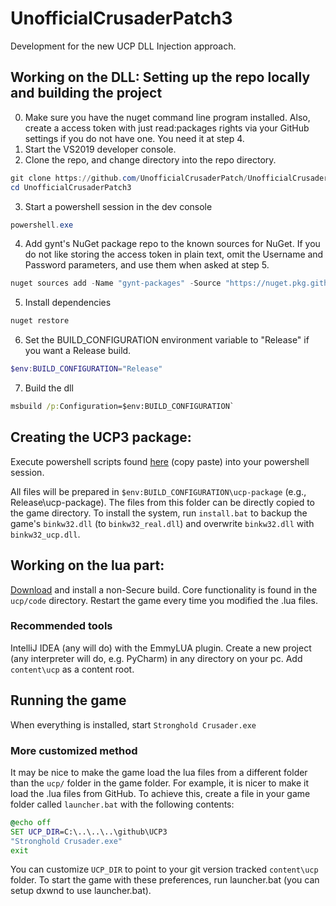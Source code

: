 # UnofficialCrusaderPatch3
Development for the new UCP DLL Injection approach.

## Working on the DLL: Setting up the repo locally and building the project
0. Make sure you have the nuget command line program installed. Also, create a access token with just read:packages rights via your GitHub settings if you do not have one. You need it at step 4.
1. Start the VS2019 developer console.
2. Clone the repo, and change directory into the repo directory.
```powershell
git clone https://github.com/UnofficialCrusaderPatch/UnofficialCrusaderPatch3
cd UnofficialCrusaderPatch3
```
3. Start a powershell session in the dev console
```powershell
powershell.exe
```
4. Add gynt's NuGet package repo to the known sources for NuGet. If you do not like storing the access token in plain text, omit the Username and Password parameters, and use them when asked at step 5.
```powershell
nuget sources add -Name "gynt-packages" -Source "https://nuget.pkg.github.com/gynt/index.json" -StorePasswordInClearText -Username git -Password "%YOUR_ACCESS_TOKEN%"
```
5. Install dependencies
```powershell
nuget restore
```
6. Set the BUILD_CONFIGURATION environment variable to "Release" if you want a Release build.
```powershell
$env:BUILD_CONFIGURATION="Release"
```
7. Build the dll
```cmd
msbuild /p:Configuration=$env:BUILD_CONFIGURATION`
```
## Creating the UCP3 package:
Execute powershell scripts found [here](https://github.com/UnofficialCrusaderPatch/UnofficialCrusaderPatch3/blob/main/.github/workflows/msbuild.yml) (copy paste) into your powershell session. 

All files will be prepared in `$env:BUILD_CONFIGURATION\ucp-package` (e.g., Release\ucp-package). The files from this folder can be directly copied to the game directory.
To install the system, run `install.bat` to backup the game's `binkw32.dll` (to `binkw32_real.dll`) and overwrite `binkw32.dll` with `binkw32_ucp.dll`.

## Working on the lua part:
[Download](https://github.com/UnofficialCrusaderPatch/UnofficialCrusaderPatch3/actions) and install a non-Secure build. Core functionality is found in the `ucp/code` directory. Restart the game every time you modified the .lua files.

### Recommended tools
IntelliJ IDEA (any will do) with the EmmyLUA plugin.
Create a new project (any interpreter will do, e.g. PyCharm) in any directory on your pc.
Add `content\ucp` as a content root.

## Running the game
When everything is installed, start `Stronghold Crusader.exe`

### More customized method
It may be nice to make the game load the lua files from a different folder than the `ucp/` folder in the game folder.
For example, it is nicer to make it load the .lua files from GitHub. To achieve this, create a file in your game folder called `launcher.bat` with the following contents:
```cmd
@echo off
SET UCP_DIR=C:\..\..\..\github\UCP3
"Stronghold Crusader.exe"
exit
```
You can customize `UCP_DIR` to point to your git version tracked `content\ucp` folder.
To start the game with these preferences, run launcher.bat (you can setup dxwnd to use launcher.bat).


